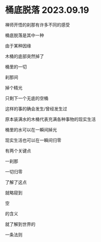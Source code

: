 # 桶底脱落 2023.09.19
禅师开悟的刹那有许多不同的感受

桶底脱落是其中一种


由于某种因缘

木桶的底部突然掉了

桶里的一切

刹那间

掉个精光

只剩下一个无底的空桶

这样的事的确会发生/曾经发生过


原本装满水的木桶代表充满各种事物的现实生活

桶里的水可以在一瞬间掉光

现实生活也可以在一瞬间归零


有两个关键点

一刹那

一切归零

了解了这点

就略窥到

空

的含义

就了解到世界的

一条法则



